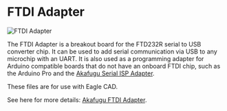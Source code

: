 FTDI Adapter
============

![FTDI Adapter](http://www.akafugu.jp/images/products/ftdi/ftdi-1.jpg)

The FTDI Adapter is a breakout board for the FTD232R serial to USB
converter chip. It can be used to add serial communication via USB
to any microchip with an UART. It is also used as a programming
adapter for Arduino compatible boards that do not have an onboard FTDI
chip, such as the Arduino Pro and the
[Akafugu Serial ISP Adapter](http://www.akafugu.jp/posts/products/serial-isp-breadboard/).

These files are for use with Eagle CAD.

See here for more details:
[Akafugu FTDI Adapter](http://www.akafugu.jp/posts/products/ftdi-adapter/).

